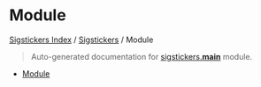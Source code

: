# Module

[Sigstickers Index](../README.md#sigstickers-index) / [Sigstickers](./index.md#sigstickers) / Module

> Auto-generated documentation for [sigstickers.__main__](../../../sigstickers/__main__.py) module.
- [Module](#module)

